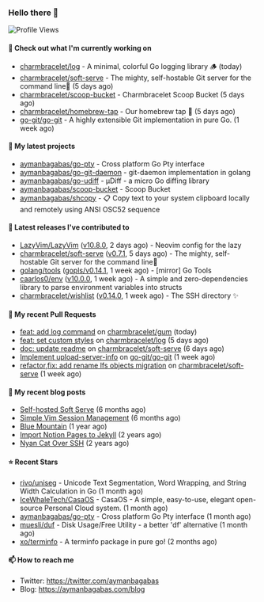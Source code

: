 ### Hello there 👋

![Profile Views](https://komarev.com/ghpvc/?username=aymanbagabas&label=PROFILE+VIEWS)

#### 👷 Check out what I'm currently working on

- [charmbracelet/log](https://github.com/charmbracelet/log) - A minimal, colorful Go logging library 🪵 (today)
- [charmbracelet/soft-serve](https://github.com/charmbracelet/soft-serve) - The mighty, self-hostable Git server for the command line🍦 (5 days ago)
- [charmbracelet/scoop-bucket](https://github.com/charmbracelet/scoop-bucket) - Charmbracelet Scoop Bucket (5 days ago)
- [charmbracelet/homebrew-tap](https://github.com/charmbracelet/homebrew-tap) - Our homebrew tap 🍺 (5 days ago)
- [go-git/go-git](https://github.com/go-git/go-git) - A highly extensible Git implementation in pure Go. (1 week ago)

#### 🌱 My latest projects

- [aymanbagabas/go-pty](https://github.com/aymanbagabas/go-pty) - Cross platform Go Pty interface
- [aymanbagabas/go-git-daemon](https://github.com/aymanbagabas/go-git-daemon) - git-daemon implementation in golang
- [aymanbagabas/go-udiff](https://github.com/aymanbagabas/go-udiff) - µDiff - a micro Go diffing library
- [aymanbagabas/scoop-bucket](https://github.com/aymanbagabas/scoop-bucket) - Scoop Bucket
- [aymanbagabas/shcopy](https://github.com/aymanbagabas/shcopy) - 📋 Copy text to your system clipboard locally and remotely using ANSI OSC52 sequence

#### 🔭 Latest releases I've contributed to

- [LazyVim/LazyVim](https://github.com/LazyVim/LazyVim) ([v10.8.0](https://github.com/LazyVim/LazyVim/releases/tag/v10.8.0), 2 days ago) - Neovim config for the lazy
- [charmbracelet/soft-serve](https://github.com/charmbracelet/soft-serve) ([v0.7.1](https://github.com/charmbracelet/soft-serve/releases/tag/v0.7.1), 5 days ago) - The mighty, self-hostable Git server for the command line🍦
- [golang/tools](https://github.com/golang/tools) ([gopls/v0.14.1](https://github.com/golang/tools/releases/tag/gopls/v0.14.1), 1 week ago) - [mirror] Go Tools
- [caarlos0/env](https://github.com/caarlos0/env) ([v10.0.0](https://github.com/caarlos0/env/releases/tag/v10.0.0), 1 week ago) - A simple and zero-dependencies library to parse environment variables into structs
- [charmbracelet/wishlist](https://github.com/charmbracelet/wishlist) ([v0.14.0](https://github.com/charmbracelet/wishlist/releases/tag/v0.14.0), 1 week ago) - The SSH directory ✨

#### 🔨 My recent Pull Requests

- [feat: add log command](https://github.com/charmbracelet/gum/pull/449) on [charmbracelet/gum](https://github.com/charmbracelet/gum) (today)
- [feat: set custom styles](https://github.com/charmbracelet/log/pull/84) on [charmbracelet/log](https://github.com/charmbracelet/log) (5 days ago)
- [doc: update readme](https://github.com/charmbracelet/soft-serve/pull/413) on [charmbracelet/soft-serve](https://github.com/charmbracelet/soft-serve) (6 days ago)
- [Implement upload-server-info](https://github.com/go-git/go-git/pull/896) on [go-git/go-git](https://github.com/go-git/go-git) (1 week ago)
- [refactor,fix: add rename lfs objects migration](https://github.com/charmbracelet/soft-serve/pull/409) on [charmbracelet/soft-serve](https://github.com/charmbracelet/soft-serve) (1 week ago)

#### 📜 My recent blog posts

- [Self-hosted Soft Serve](https://aymanbagabas.com/blog/2023/04/28/self-hosted-soft-serve.html) (6 months ago)
- [Simple Vim Session Management](https://aymanbagabas.com/blog/2023/04/13/simple-vim-session-management.html) (6 months ago)
- [Blue Mountain](https://aymanbagabas.com/blog/2022/06/02/blue-mountain.html) (1 year ago)
- [Import Notion Pages to Jekyll](https://aymanbagabas.com/blog/2022/03/29/import-notion-pages-to-jekyll.html) (2 years ago)
- [Nyan Cat Over SSH](https://aymanbagabas.com/blog/2022/03/25/nyan-cat-over-ssh.html) (2 years ago)

#### ⭐ Recent Stars

- [rivo/uniseg](https://github.com/rivo/uniseg) - Unicode Text Segmentation, Word Wrapping, and String Width Calculation in Go (1 month ago)
- [IceWhaleTech/CasaOS](https://github.com/IceWhaleTech/CasaOS) - CasaOS - A simple, easy-to-use, elegant open-source Personal Cloud system. (1 month ago)
- [aymanbagabas/go-pty](https://github.com/aymanbagabas/go-pty) - Cross platform Go Pty interface (1 month ago)
- [muesli/duf](https://github.com/muesli/duf) - Disk Usage/Free Utility - a better &#39;df&#39; alternative (1 month ago)
- [xo/terminfo](https://github.com/xo/terminfo) - A terminfo package in pure go! (2 months ago)

#### 📫 How to reach me

- Twitter: https://twitter.com/aymanbagabas
- Blog: https://aymanbagabas.com/blog
